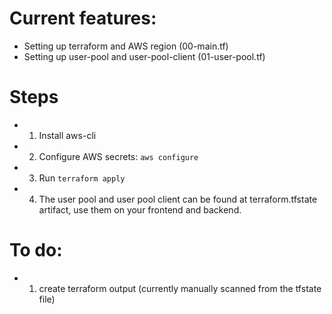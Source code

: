 # Current features: 
- Setting up terraform and AWS region (00-main.tf)
- Setting up user-pool and user-pool-client (01-user-pool.tf)


# Steps
- 1. Install aws-cli
- 2. Configure AWS secrets: `aws configure`
- 3. Run `terraform apply`
- 4. The user pool and user pool client can be found at terraform.tfstate artifact, use them on your frontend and backend.

# To do:
- 1. create terraform output (currently manually scanned from the tfstate file)